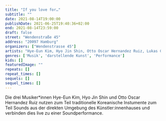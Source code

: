 ```yaml
---
title: "If you love for…"
subtitle: ""
date: 2021-08-14T19:00:00
publishDate: 2021-06-25T19:40:36+02:00
end: 2021-08-14T23:59:00
draft: false
street: "Wendenstraße 45"
address: "20097 Hamburg"
organizers: ["Wendenstrasse 45"]
artists: "Hye-Eun Kim, Hyo Jin Shin, Otto Oscar Hernandez Ruiz, Lukas Grubba"
genres: ['Musik', 'darstellende Kunst', 'Performance']
kids: []
featuredImage: ""
repeats: []
repeat_times: []
sequels: []
sequel_times: []
---
```


Die drei Musiker\*innen Hye-Eun Kim, Hyo Jin Shin und Otto Oscar Hernandez Ruiz nutzen zum Teil traditionelle Koreanische Instumente zum Teil Sounds aus der direkten Umgebung des Künstler:innenhauses und verbinden dies live zu einer Soundperformance.